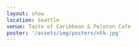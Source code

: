 ```yaml
---
layout: show
location: Seattle
venue: Taste of Caribbean & Peloton Cafe
poster: '/assets/img/posters/ntk.jpg'
---
```


